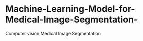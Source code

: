 # Machine-Learning-Model-for-Medical-Image-Segmentation-
Computer vision Medical Image Segmentation 
